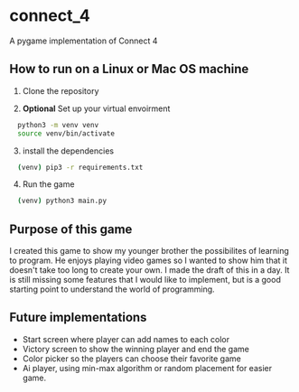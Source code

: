 # connect_4
A pygame implementation of Connect 4

## How to run on a Linux or Mac OS machine

1. Clone the repository

2. **Optional** Set up your virtual envoirment
```bash
  python3 -m venv venv
  source venv/bin/activate
```

3. install the dependencies
```bash
  (venv) pip3 -r requirements.txt
```

4. Run the game
```bash
  (venv) python3 main.py
```

## Purpose of this game
I created this game to show my younger brother the possibilites of learning to program.
He enjoys playing video games so I wanted to show him that it doesn't take too long to create your own.
I made the draft of this in a day. It is still missing some features that I would like to implement, 
but is a good starting point to understand the world of programming.

## Future implementations

- Start screen where player can add names to each color
- Victory screen to show the winning player and end the game
- Color picker so the players can choose their favorite game
- Ai player, using min-max algorithm or random placement for easier game.
